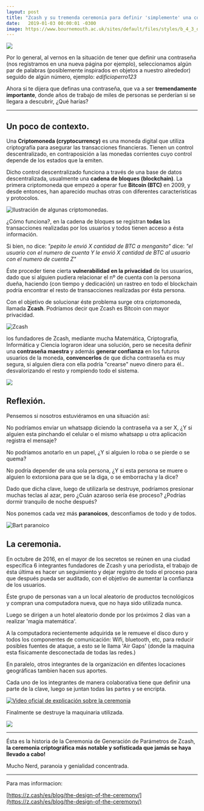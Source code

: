 ```yaml
---
layout: post
title: "Zcash y su tremenda ceremonia para definir 'simplemente' una contraseña."
date:   2019-01-03 00:00:01 -0300
image: https://www.bournemouth.ac.uk/sites/default/files/styles/b_4_3_desktop/public/assets/images/iStock_000063167077_Double.jpg?itok=rbxi0AHk&c=06c62c91f614622a6b2fd6a44aad401f
---
```


![](https://www.bournemouth.ac.uk/sites/default/files/styles/b_4_3_desktop/public/assets/images/iStock_000063167077_Double.jpg?itok=rbxi0AHk&c=06c62c91f614622a6b2fd6a44aad401f)

Por lo general, al vernos en la situación de tener que definir una contraseña (nos registramos en una nueva página por ejemplo), seleccionamos algún par de palabras (posiblemente inspirados en objetos a nuestro alrededor) seguido de algún número, ejemplo: *edificioperro123*

Ahora si te dijera que definas una contraseña, que va a ser **tremendamente importante**, donde años de trabajo de miles de personas se perderían si se llegara a descubrir, ¿Qué harías?

---

## Un poco de contexto.

Una **Criptomoneda (cryptocurrency)** es una moneda digital que utiliza criptografía para asegurar las transacciones financieras. Tienen un control descentralizado, en contraposición a las monedas corrientes cuyo control depende de los estados que la emiten.

Dicho control descentralizado funciona a través de una base de datos descentralizada, usualmente una **cadena de bloques (blockchain)**. La primera criptomoneda que empezó a operar fue **Bitcoin (BTC)** en 2009​, y desde entonces, han aparecido muchas otras con diferentes características y protocolos.

![Ilustración de algunas criptomonedas.](https://tecnobits.xyz/wp-content/uploads/2018/04/Las-mejores-criptomonedas-para-invertir-en-2018-tecnobits.jpg)

¿Cómo funciona?, en la cadena de bloques se registran **todas** las transacciones realizadas por los usuarios y todos tienen acceso a ésta información.

Si bien, no dice: *"pepito le envió X cantidad de BTC a menganito"* dice: *"el usuario con el numero de cuenta Y le envió X cantidad de BTC al usuario con el numero de cuenta Z"*

Éste proceder tiene cierta **vulnerabilidad en la privacidad** de los usuarios, dado que si alguien pudiera relacionar el nº de cuenta con la persona dueña, haciendo (con tiempo y dedicación) un rastreo en todo el blockchain podría encontrar el resto de transacciones realizadas por ésta persona.

Con el objetivo de solucionar éste problema surge otra criptomoneda, llamada **Zcash**. Podríamos decir que Zcash es Bitcoin con mayor privacidad.

![Zcash](https://mundotokens.com/wp-content/uploads/2018/01/zcash-criptomoneda.png)

los fundadores de Zcash, mediante mucha Matemática, Criptografia, Informática y Ciencia lograron idear una solución, pero se necesita definir una **contraseña maestra** y además **generar confianza** en los futuros usuarios de la moneda, **convencerlos** de que dicha contraseña es muy segura, si alguien diera con ella podría "crearse" nuevo dinero para él.. desvalorizando el resto y rompiendo todo el sistema.

![](https://cadenaser00.epimg.net/ser/imagenes/2015/02/10/ciencia/1423559364_488220_1423564899_noticia_normal.jpg)

## Reflexión.

Pensemos si nosotros estuviéramos en una situación así:

No podríamos enviar un whatsapp diciendo la contraseña va a ser X, ¿Y si alguien esta pinchando el celular o el mismo whatsapp u otra aplicación registra el mensaje?

No podríamos anotarlo en un papel, ¿Y si alguien lo roba o se pierde o se quema?

No podría depender de una sola persona, ¿Y si esta persona se muere o alguien lo extorsiona para que se la diga, o se emborracha y la dice?

Dado que dicha clave, luego de utilizarla se destruye, podríamos presionar muchas teclas al azar, pero ¿Cuán azaroso sería ése proceso? ¿Podrías dormir tranquilo de noche después?

Nos ponemos cada vez más **paranoicos**, desconfiamos de todo y de todos.

![Bart paranoico](http://2.bp.blogspot.com/-4fzc0owniWI/ThpESClVFzI/AAAAAAAAAZE/k0gblDzu6MA/s1600/Bart%2BParanoid.JPG)

## La ceremonia.

En octubre de 2016, en el mayor de los secretos se reúnen en una ciudad específica 6 integrantes fundadores de Zcash y una periodista, el trabajo de ésta última es hacer un seguimiento y dejar registro de todo el proceso para que después pueda ser auditado, con el objetivo de aumentar la confianza de los usuarios.

Éste grupo de personas van a un local aleatorio de productos tecnológicos y compran una computadora nueva, que no haya sido utilizada nunca.

Luego se dirigen a un hotel aleatorio donde por los próximos 2 días van a realizar 'magia matemática'.

A la computadora recientemente adquirida se le remueve el disco duro y todos los componentes de comunicación: Wifi, bluetooth, etc, para reducir posibles fuentes de ataque, a esto se le llama 'Air Gaps' (donde la maquina esta fisicamente desconectada de todas las redes.)

En paralelo, otros integrantes de la organización en difentes locaciones geográficas tambien hacen sus aportes.

Cada uno de los integrantes de manera colaborativa tiene que definir una parte de la clave, luego se juntan todas las partes y se encripta.


[![Video oficial de explicación sobre la ceremonia](http://i64.tinypic.com/28u5nwg.png)](https://www.youtube.com/watch?v=D6dY-3x3teM&feature=youtu.be)

Finalmente se destruye la maquinaria utilizada.

![](https://z.cash/wp-content/uploads/2018/09/paramgen-ceremony.png)

---

Ésta es la historia de la Ceremonia de Generación de Parámetros de Zcash, **la ceremonia criptográfica más notable y sofisticada que jamás se haya llevado a cabo!**

Mucho Nerd, paranoia y genialidad concentrada.

---

Para mas informacion:

[https://z.cash/es/blog/the-design-of-the-ceremony/](https://z.cash/es/blog/the-design-of-the-ceremony/)
